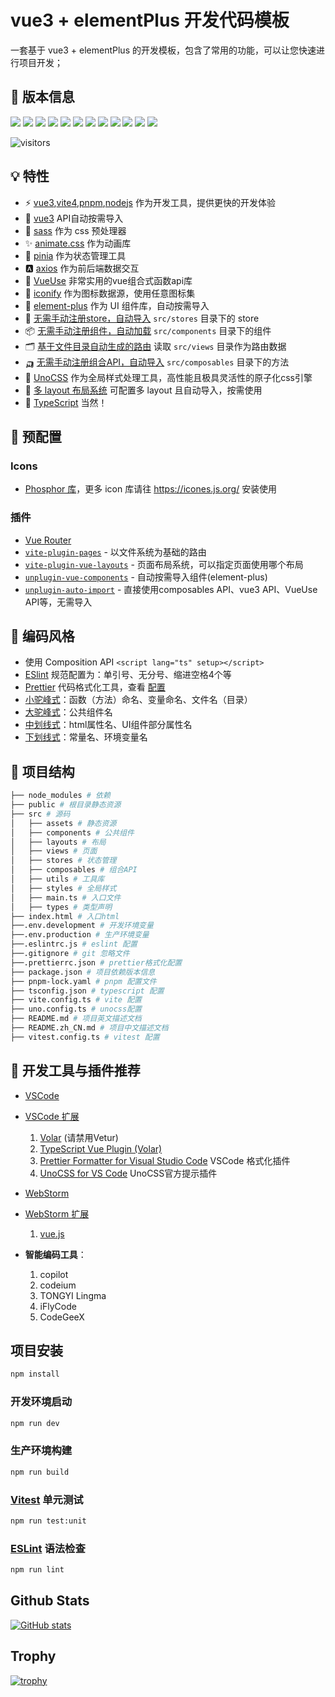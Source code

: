 # vue3 + elementPlus 开发代码模板

一套基于 vue3 + elementPlus 的开发模板，包含了常用的功能，可以让您快速进行项目开发；

## 📢 版本信息

![](https://img.shields.io/badge/nodejs-^16.14.2-339933?logo=nodedotjs)
![](https://img.shields.io/badge/vite-^4.4.11-646CFF?logo=vite)
![](https://img.shields.io/badge/vue-^3.3.4-4FC08D?logo=vuedotjs)
![](https://img.shields.io/badge/vue--router-^4.2.5-4FC08D?logo=vuedotjs)
![](https://img.shields.io/badge/pinia-^2.1.7-4FC08D?logo=vuedotjs)
![](https://img.shields.io/badge/vueuse-^10.6.1-4FC08D?logo=vuedotjs)
![](https://img.shields.io/badge/element--plus-^2.1.7-409eff?logo=element)
![](https://img.shields.io/badge/axios-^1.6.2-5a29e4?logo=axios)
![](https://img.shields.io/badge/unocss-^0.57.7-333333?logo=unocss)
![](https://img.shields.io/badge/animate.css-^4.1.1-351c75)
![](https://img.shields.io/badge/sass-^1.69.5-CC6699?logo=sass)
![](https://img.shields.io/badge/typescript-~5.2.0-3178C6?logo=typescript)

![visitors](https://visitor-badge.laobi.icu/badge?page_id=w461662596.vue3-template)

## 💡 特性

-   ⚡ [vue3](https://github.com/vuejs/),[vite4](https://github.com/vitejs/vite),[pnpm](https://github.com/pnpm/pnpm),[nodejs](https://github.com/nodejs/node) 作为开发工具，提供更快的开发体验
-   🐳 [vue3](https://github.com/vuejs/) API自动按需导入
-   🌈 [sass](https://github.com/sass/sass) 作为 css 预处理器
-   ✨ [animate.css](https://github.com/animate-css/animate.css) 作为动画库
-   🍍 [pinia](https://github.com/posva/pinia) 作为状态管理工具
-   🅰️ [axios](https://github.com/axios/axios) 作为前后端数据交互
-   💎 [VueUse](https://github.com/vueuse/vueuse) 非常实用的vue组合式函数api库
-   🙂 [iconify](https://github.com/iconify) 作为图标数据源，使用任意图标集
-   🌈 [element-plus](https://github.com/element-plus/element-plus) 作为 UI 组件库，自动按需导入
-   🧣 [无需手动注册store，自动导入](./src/stores) `src/stores` 目录下的 store
-   📦 [无需手动注册组件，自动加载](./src/components) `src/components` 目录下的组件
-   🗂 [基于文件目录自动生成的路由](./src/views) 读取 `src/views` 目录作为路由数据
-   🛺 [无需手动注册组合API，自动导入](./src/composables) `src/composables` 目录下的方法
-   🎨 [UnoCSS](https://github.com/unocss/unocss) 作为全局样式处理工具，高性能且极具灵活性的原子化css引擎
-   📑 [多 layout 布局系统](./src/layouts) 可配置多 layout 且自动导入，按需使用
-   🦾 [TypeScript](https://github.com/microsoft/TypeScript) 当然！

## 🌲 预配置

### Icons

-   [Phosphor 库](https://icones.js.org/collection/ph)，更多 icon 库请往 https://icones.js.org/ 安装使用

### 插件

-   [Vue Router](https://github.com/vuejs/router)
-   [`vite-plugin-pages`](https://github.com/hannoeru/vite-plugin-pages) - 以文件系统为基础的路由
-   [`vite-plugin-vue-layouts`](https://github.com/JohnCampionJr/vite-plugin-vue-layouts) - 页面布局系统，可以指定页面使用哪个布局
-   [`unplugin-vue-components`](https://github.com/antfu/unplugin-vue-components) - 自动按需导入组件(element-plus)
-   [`unplugin-auto-import`](https://github.com/antfu/unplugin-auto-import) - 直接使用composables API、vue3 API、VueUse API等，无需导入

## 🐴 编码风格

-   使用 Composition API `<script lang="ts" setup></script>`
-   [ESlint](https://eslint.org/) 规范配置为：单引号、无分号、缩进空格4个等
-   [Prettier](https://prettier.io/) 代码格式化工具，查看 [配置](./.prettierrc.json)
-   [小驼峰式]()：函数（方法）命名、变量命名、文件名（目录）
-   [大驼峰式]()：公共组件名
-   [中划线式]()：html属性名、UI组件部分属性名
-   [下划线式]()：常量名、环境变量名

## 📖 项目结构

```bash
├── node_modules # 依赖
├── public # 根目录静态资源
├── src # 源码
│   ├── assets # 静态资源
│   ├── components # 公共组件
│   ├── layouts # 布局
│   ├── views # 页面
│   ├── stores # 状态管理
│   ├── composables # 组合API
│   ├── utils # 工具库
│   ├── styles # 全局样式
│   ├── main.ts # 入口文件
│   ├── types # 类型声明
├── index.html # 入口html
├──.env.development # 开发环境变量
├──.env.production # 生产环境变量
├──.eslintrc.js # eslint 配置
├──.gitignore # git 忽略文件
├──.prettierrc.json # prettier格式化配置
├── package.json # 项目依赖版本信息
├── pnpm-lock.yaml # pnpm 配置文件
├── tsconfig.json # typescript 配置
├── vite.config.ts # vite 配置
├── uno.config.ts # unocss配置
├── README.md # 项目英文描述文档
├── README.zh_CN.md # 项目中文描述文档
├── vitest.config.ts # vitest 配置
```

## 🐢 开发工具与插件推荐

-   [VSCode](https://code.visualstudio.com/)
-   [VSCode 扩展](https://marketplace.visualstudio.com/vscode)

    1. [Volar](https://marketplace.visualstudio.com/items?itemName=Vue.volar) (请禁用Vetur)
    2. [TypeScript Vue Plugin (Volar)](https://marketplace.visualstudio.com/items?itemName=Vue.vscode-typescript-vue-plugin)
    3. [Prettier Formatter for Visual Studio Code](https://marketplace.visualstudio.com/items?itemName=esbenp.prettier-vscode) VSCode 格式化插件
    4. [UnoCSS for VS Code](https://marketplace.visualstudio.com/items?itemName=antfu.unocss) UnoCSS官方提示插件

-   [WebStorm](https://www.jetbrains.com/webstorm/)
-   [WebStorm 扩展](https://plugins.jetbrains.com/webstorm)

    1. [vue.js](https://plugins.jetbrains.com/plugin/9442-vue-js)

-   **智能编码工具**：
    1. copilot
    2. codeium
    3. TONGYI Lingma
    4. iFlyCode
    5. CodeGeeX

## 项目安装

```sh
npm install
```

### 开发环境启动

```sh
npm run dev
```

### 生产环境构建

```sh
npm run build
```

### [Vitest](https://vitest.dev/) 单元测试

```sh
npm run test:unit
```

### [ESLint](https://eslint.org/) 语法检查

```sh
npm run lint
```

## Github Stats

[![GitHub stats](https://github-readme-stats.vercel.app/api?username=owen-devs)](https://github.com/anuraghazra/github-readme-stats)

<!-- ## LeetCode Stats

![](https://stats.justsong.cn/api/leetcode/?username=owen-devs&theme=dark) -->

## Trophy

[![trophy](https://github-profile-trophy.vercel.app/?username=owen-devs)](https://github.com/ryo-ma/github-profile-trophy)
